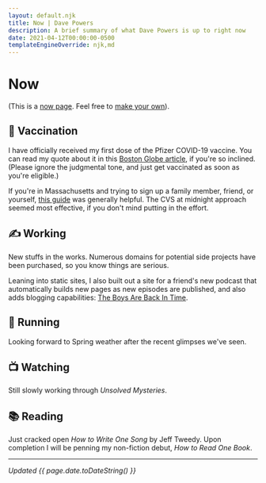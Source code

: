 ```yaml
---
layout: default.njk
title: Now | Dave Powers
description: A brief summary of what Dave Powers is up to right now
date: 2021-04-12T00:00:00-0500
templateEngineOverride: njk,md
---
```


# Now

(This is a [now page](https://nownownow.com/about). Feel free to [make your own](https://nownownow.com/about)).

## 💉 Vaccination

I have officially received my first dose of the Pfizer COVID-19 vaccine. You can read my quote about it in this [Boston Globe article](https://www.bostonglobe.com/2021/04/06/metro/states-new-covid-19-eligibility-rules-open-flood-gates-people-seek-vaccinations/), if you're so inclined. (Please ignore the judgmental tone, and just get vaccinated as soon as you're eligible.)

If you're in Massachusetts and trying to sign up a family member, friend, or yourself, [this guide](https://www.bostonmagazine.com/news/2021/03/24/massachusetts-vaccine-appointment-tips/) was generally helpful. The CVS at midnight approach seemed most effective, if you don't mind putting in the effort.

## ✍️ Working

New stuffs in the works. Numerous domains for potential side projects have been purchased, so you know things are serious.

Leaning into static sites, I also built out a site for a friend's new podcast that automatically builds new pages as new episodes are published, and also adds blogging capabilities: [The Boys Are Back In Time](https://theboysarebackintime.com/).

## 👟 Running

Looking forward to Spring weather after the recent glimpses we've seen.

## 📺 Watching

Still slowly working through _Unsolved Mysteries_.

## 📚 Reading

Just cracked open _How to Write One Song_ by Jeff Tweedy. Upon completion I will be penning my non-fiction debut, _How to Read One Book_.

---

_Updated {{ page.date.toDateString() }}_
